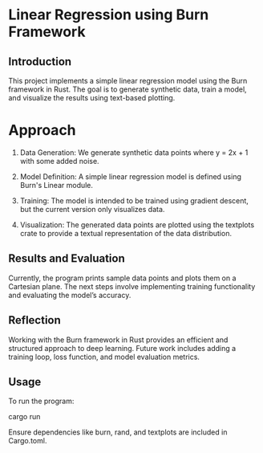 # Linear Regression using Burn Framework

## Introduction

This project implements a simple linear regression model using the Burn framework in Rust. The goal is to generate synthetic data, train a model, and visualize the results using text-based plotting.

# Approach

1. Data Generation:
   We generate synthetic data points where y = 2x + 1 with some added noise.

2. Model Definition:
   A simple linear regression model is defined using Burn's Linear module.

3. Training:
   The model is intended to be trained using gradient descent, but the current version only visualizes data.

4. Visualization:
   The generated data points are plotted using the textplots crate to provide a textual representation of the data distribution.

## Results and Evaluation

Currently, the program prints sample data points and plots them on a Cartesian plane. The next steps involve implementing training functionality and evaluating the model’s accuracy.

## Reflection

Working with the Burn framework in Rust provides an efficient and structured approach to deep learning. Future work includes adding a training loop, loss function, and model evaluation metrics.

## Usage

To run the program:

cargo run

Ensure dependencies like burn, rand, and textplots are included in Cargo.toml.

